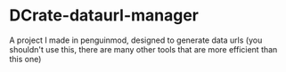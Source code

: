 # DCrate-dataurl-manager
A project I made in penguinmod, designed to generate data urls (you shouldn't use this, there are many other tools that are more efficient than this one)
